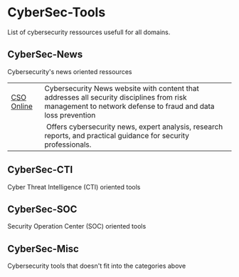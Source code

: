 # CyberSec-Tools
List of cybersecurity ressources usefull for all domains.

## CyberSec-News
Cybersecurity's news oriented ressources

<table>
    <tr>
        <td>
            <a href="https://www.csoonline.com/" target="_blank">CSO Online</a>
        </td>
        <td>
            Cybersecurity News website with content that addresses all security disciplines from risk management to network defense to fraud and data loss prevention
        </td>
    </tr>
    <tr>
        <td>
            <a href="https://www.cybersecurity-insiders.com/" target="_blank"Cybersecurity insiders</a>
        </td>
        <td>
​            Offers cybersecurity news, expert analysis, research reports, and practical guidance for security professionals.
        </td>
    </tr>
</table>

## CyberSec-CTI
Cyber Threat Intelligence (CTI) oriented tools

## CyberSec-SOC
Security Operation Center (SOC) oriented tools

## CyberSec-Misc
Cybersecurity tools that doesn't fit into the categories above
